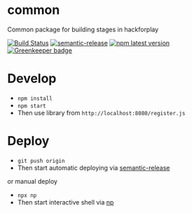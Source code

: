 # common

Common package for building stages in hackforplay

[![Build Status](https://travis-ci.org/hackforplay/common.svg?branch=master)](https://travis-ci.org/hackforplay/common)
[![semantic-release](https://img.shields.io/badge/%20%20%F0%9F%93%A6%F0%9F%9A%80-semantic--release-e10079.svg)](https://github.com/semantic-release/semantic-release)
[![npm latest version](https://img.shields.io/npm/v/@hackforplay/common/latest.svg)](https://www.npmjs.com/package/semantic-release) [![Greenkeeper badge](https://badges.greenkeeper.io/hackforplay/common.svg)](https://greenkeeper.io/)

# Develop

- `npm install`
- `npm start`
- Then use library from `http://localhost:8080/register.js`

# Deploy

- `git push origin`
- Then start automatic deploying via [semantic-release](https://github.com/semantic-release/semantic-release)

or manual deploy

- `npx np`
- Then start interactive shell via [np](https://github.com/sindresorhus/np)
